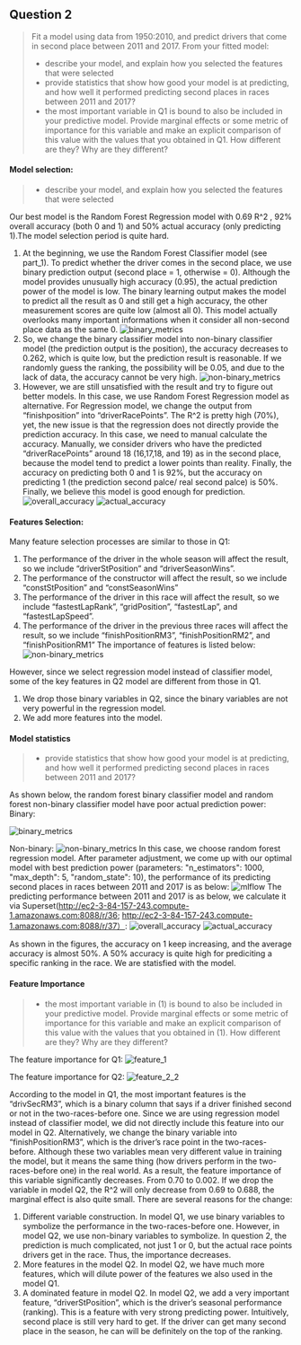 ## Question 2

> Fit a model using data from 1950:2010, and predict drivers that come in second place between 2011 and 2017. From your fitted model:
> - describe your model, and explain how you selected the features that were selected
> - provide statistics that show how good your model is at predicting, and how well it performed predicting second places in races between 2011 and 2017?
> - the most important variable in Q1 is bound to also be included in your predictive model. Provide marginal effects or some metric of importance for this variable and make an explicit comparison of this value with the values that you obtained in Q1. How different are they? Why are they different?

#### Model selection:
> - describe your model, and explain how you selected the features that were selected

Our best model is the Random Forest Regression model with 0.69 R^2 , 92% overall accuracy (both 0 and 1) and 50% actual accuracy (only predicting 1).The model selection period is quite hard.

1.	At the beginning, we use the Random Forest Classifier model (see part_1). To predict whether the driver comes in the second place, we use binary prediction output (second place = 1, otherwise = 0). Although the model provides unusually high accuracy (0.95), the actual prediction power of the model is low. The binary learning output makes the model to predict all the result as 0 and still get a high accuracy, the other measurement scores are quite low (almost all 0). This model actually overlooks many important informations when it consider all non-second place data as the same 0.
 ![binary_metrics](https://github.com/QMSS-GR5069-Spring2021/group-project-group_3_let-s_go_hamilton/blob/main/reports/figures/Q2_Binary_Metrics.png)
2.	So, we change the binary classifier model into non-binary classifier model (the prediction output is the position), the accuracy decreases to 0.262, which is quite low, but the prediction result is reasonable. If we randomly guess the ranking, the possibility will be 0.05, and due to the lack of data, the accuracy cannot be very high.
 ![non-binary_metrics](https://github.com/QMSS-GR5069-Spring2021/group-project-group_3_let-s_go_hamilton/blob/main/reports/figures/Q2_Non-Binary_Metrics.png)
3.	However, we are still unsatisfied with the result and try to figure out better models. In this case, we use Random Forest Regression model as alternative. For Regression model, we change the output from “finishposition” into “driverRacePoints”. The R^2 is pretty high (70%), yet, the new issue is that the regression does not directly provide the prediction accuracy. In this case, we need to manual calculate the accuracy. Manually, we consider drivers who have the predicted “driverRacePoints” around 18 (16,17,18, and 19) as in the second place, because the model tend to predict a lower points than reality. Finally, the accuracy on predicting both 0 and 1 is 92%, but the accuracy on predicting 1 (the prediction second palce/ real second palce) is 50%. Finally, we believe this model is good enough for prediction.
![overall_accuracy](https://github.com/QMSS-GR5069-Spring2021/group-project-group_3_let-s_go_hamilton/blob/main/reports/figures/Q2_Overall_Accuracy.png)
![actual_accuracy](https://github.com/QMSS-GR5069-Spring2021/group-project-group_3_let-s_go_hamilton/blob/main/reports/figures/Q2_Actual_accuracy_as1.png)

#### Features Selection:

Many feature selection processes are similar to those in Q1:
1.	The performance of the driver in the whole season will affect the result, so we include “driverStPosition” and “driverSeasonWins”.
2.	The performance of the constructor will affect the result, so we include “constStPosition” and “constSeasonWins”
3.	The performance of the driver in this race will affect the result, so we include “fastestLapRank”, “gridPosition”, “fastestLap”, and “fastestLapSpeed”.
4.	The performance of the driver in the previous three races will affect the result, so we include “finishPositionRM3”, “finishPositionRM2”, and “finishPositionRM1”
The importance of features is listed below:
 ![non-binary_metrics](https://github.com/QMSS-GR5069-Spring2021/group-project-group_3_let-s_go_hamilton/blob/main/reports/figures/Q2_Features_Importance.png)
 
However, since we select regression model instead of classifier model, some of the key features in Q2 model are different from those in Q1.
1.	We drop those binary variables in Q2, since the binary variables are not very powerful in the regression model.
2.	We add more features into the model.

#### Model statistics
> - provide statistics that show how good your model is at predicting, and how well it performed predicting second places in races between 2011 and 2017?

As shown below, the random forest binary classifier model and random forest non-binary classifier model have poor actual prediction power:
Binary:

![binary_metrics](https://github.com/QMSS-GR5069-Spring2021/group-project-group_3_let-s_go_hamilton/blob/main/reports/figures/Q2_Binary_Metrics.png)
 
Non-binary:
 ![non-binary_metrics](https://github.com/QMSS-GR5069-Spring2021/group-project-group_3_let-s_go_hamilton/blob/main/reports/figures/Q2_Non-Binary_Metrics.png)
In this case, we choose random forest regression model. After parameter adjustment, we come up with our optimal model with best prediction power (parameters: "n_estimators": 1000, "max_depth": 5, "random_state": 10), the performance of its predicting second places in races between 2011 and 2017 is as below:
  ![mlflow](https://github.com/QMSS-GR5069-Spring2021/group-project-group_3_let-s_go_hamilton/blob/main/reports/figures/Q2_MLflow_result.png)
The predicting performance between 2011 and 2017 is as below, we calculate it via Superset(http://ec2-3-84-157-243.compute-1.amazonaws.com:8088/r/36; http://ec2-3-84-157-243.compute-1.amazonaws.com:8088/r/37）:
![overall_accuracy](https://github.com/QMSS-GR5069-Spring2021/group-project-group_3_let-s_go_hamilton/blob/main/reports/figures/Q2_Overall_Accuracy.png)
![actual_accuracy](https://github.com/QMSS-GR5069-Spring2021/group-project-group_3_let-s_go_hamilton/blob/main/reports/figures/Q2_Actual_accuracy_as1.png)

As shown in the figures, the accuracy on 1 keep increasing, and the average accuracy is almost 50%. A 50% accuracy is quite high for prediciting a specific ranking in the race. We are statisfied with the model.

#### Feature Importance
> - the most important variable in (1) is bound to also be included in your predictive model. Provide marginal effects or some metric of importance for this variable and make an explicit comparison of this value with the values that you obtained in (1). How different are they? Why are they different?

The feature importance for Q1:
 ![feature_1](https://github.com/QMSS-GR5069-Spring2021/group-project-group_3_let-s_go_hamilton/blob/main/reports/figures/Q2_most_feature_1.png)
 
 
The feature importance for Q2:
![feature_2_2](https://github.com/QMSS-GR5069-Spring2021/group-project-group_3_let-s_go_hamilton/blob/main/reports/figures/Q2_most_feature_3.png)
 
According to the model in Q1, the most important features is the “drivSecRM3”, which is a binary column that says if a driver finished second or not in the two-races-before one. Since we are using regression model instead of classifier model, we did not directly include this feature into our model in Q2. Alternatively, we change the binary variable into “finishPositionRM3”, which is the driver’s race point in the two-races-before. Although these two variables mean very different value in training the model, but it means the same thing (how drivers perform in the two-races-before one) in the real world.
As a result, the feature importance of this variable significantly decreases. From 0.70 to 0.002. If we drop the variable in model Q2, the R^2 will only decrease from 0.69 to 0.688, the marginal effect is also quite small. 
There are several reasons for the change:
1.	Different variable construction. In model Q1, we use binary variables to symbolize the performance in the two-races-before one. However, in model Q2, we use non-binary variables to symbolize. In question 2, the prediction is much complicated, not just 1 or 0, but the actual race points drivers get in the race. Thus, the importance decreases.
2.	More features in the model Q2. In model Q2, we have much more features, which will dilute power of the features we also used in the model Q1.
3.	A dominated feature in model Q2. In model Q2, we add a very important feature, “driverStPosition”, which is the driver’s seasonal performance (ranking). This is a feature with very strong predicting power. Intuitively, second place is still very hard to get. If the driver can get many second place in the season, he can will be definitely on the top of the ranking.



